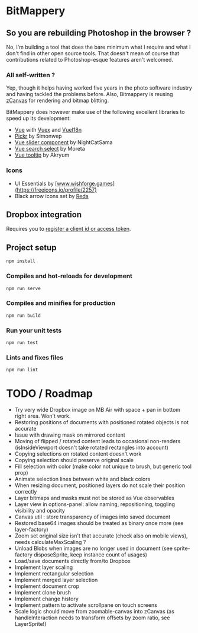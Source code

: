 # BitMappery

## So you are rebuilding Photoshop in the browser ?

No, I'm building a tool that does the bare minimum what I require and what I don't
find in other open source tools. That doesn't mean of course that contributions
related to Photoshop-esque features aren't welcomed.

### All self-written ?

Yep, though it helps having worked five years in the photo software industry and having
tackled the problems before. Also, Bitmappery is reusing [zCanvas](https://github.com/igorski/zCanvas)
for rendering and bitmap blitting.

BitMappery does however make use of the following excellent libraries to speed up its development:

 * [Vue](https://github.com/vuejs/vue) with [Vuex](https://github.com/vuejs/vuex) and [VueI18n](https://github.com/kazupon/vue-i18n)
 * [Pickr](https://github.com/Simonwep/pickr) by Simonwep
 * [Vue slider component](https://github.com/NightCatSama/vue-slider-component) by NightCatSama
 * [Vue search select](https://github.com/moreta/vue-search-select#readme) by Moreta
 * [Vue tooltip](https://github.com/Akryum/v-tooltip) by Akryum

### Icons

* UI Essentials by [www.wishforge.games](https://freeicons.io/profile/2257)
* Black arrow icons set by [Reda](https://freeicons.io/profile/6156)

## Dropbox integration

Requires you to [register a client id or access token](https://www.dropbox.com/developers/apps).

## Project setup
```
npm install
```

### Compiles and hot-reloads for development
```
npm run serve
```

### Compiles and minifies for production
```
npm run build
```

### Run your unit tests
```
npm run test
```

### Lints and fixes files
```
npm run lint
```

# TODO / Roadmap

* Try very wide Dropbox image on MB Air with space + pan in bottom right area. Won't work.
* Restoring positions of documents with positioned rotated objects is not accurate
* Issue with drawing mask on mirrored content
* Moving of flipped / rotated content leads to occasional non-renders (isInsideViewport doesn't take rotated rectangles into account)
* Copying selections on rotated content doesn't work
* Copying selection should preserve original scale
* Fill selection with color (make color not unique to brush, but generic tool prop)
* Animate selection lines between white and black colors
* When resizing document, positioned layers do not scale their position correctly
* Layer bitmaps and masks must not be stored as Vue observables
* Layer view in options-panel: allow naming, repositioning, toggling visibility and opacity
* Canvas util : store transparency of images into saved document
* Restored base64 images should be treated as binary once more (see layer-factory)
* Zoom set original size isn't that accurate (check also on mobile views), needs calculateMaxScaling ?
* Unload Blobs when images are no longer used in document (see sprite-factory disposeSprite, keep instance count of usages)
* Load/save documents directly from/to Dropbox
* Implement layer scaling
* Implement rectangular selection
* Implement merged layer selection
* Implement document crop
* Implement clone brush
* Implement change history
* Implement pattern to activate scrollpane on touch screens
* Scale logic should move from zoomable-canvas into zCanvas (as handleInteraction needs to transform offsets by zoom ratio, see LayerSprite!)
